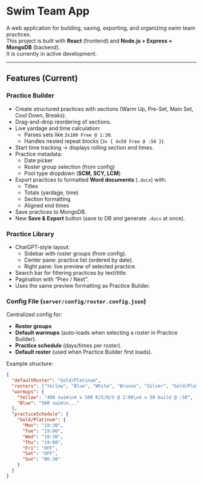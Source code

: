 # Swim Team App

A web application for building, saving, exporting, and organizing swim team practices.  
This project is built with **React** (frontend) and **Node.js + Express + MongoDB** (backend).  
It is currently in active development.

---

## Features (Current)

### Practice Builder
- Create structured practices with sections (Warm Up, Pre-Set, Main Set, Cool Down, Breaks).
- Drag-and-drop reordering of sections.
- Live yardage and time calculation:
  - Parses sets like `3x100 Free @ 1:30`.
  - Handles nested repeat blocks (`3x { 4x50 Free @ :50 }`).
- Start time tracking → displays rolling section end times.
- Practice metadata:
  - Date picker
  - Roster group selection (from config)
  - Pool type dropdown (**SCM, SCY, LCM**)
- Export practices to formatted **Word documents** (`.docx`) with:
  - Titles
  - Totals (yardage, time)
  - Section formatting
  - Aligned end times
- Save practices to MongoDB.
- New **Save & Export** button (save to DB *and* generate `.docx` at once).

### Practice Library
- ChatGPT-style layout:
  - Sidebar with roster groups (from config).
  - Center pane: practice list (ordered by date).
  - Right pane: live preview of selected practice.
- Search bar for filtering practices by text/title.
- Pagination with “Prev / Next”.
- Uses the same preview formatting as Practice Builder.

### Config File (`server/config/roster.config.json`)
Centralized config for:
- **Roster groups**
- **Default warmups** (auto-loads when selecting a roster in Practice Builder).
- **Practice schedule** (days/times per roster).
- **Default roster** (used when Practice Builder first loads).

Example structure:

```json
{
  "defaultRoster": "Gold/Platinum",
  "rosters": ["Yellow", "Blue", "White", "Bronze", "Silver", "Gold/Platinum"],
  "warmups": {
    "Yellow": "400 swim\n4 x 100 K/S/D/S @ 2:00\n4 x 50 build @ :50",
    "Blue": "300 swim\n..."
  },
  "practiceSchedule": {
    "Gold/Platinum": {
      "Mon": "18:30",
      "Tue": "19:00",
      "Wed": "18:30",
      "Thu": "19:00",
      "Fri": "OFF",
      "Sat": "OFF",
      "Sun": "06:30"
    }
  }
}

